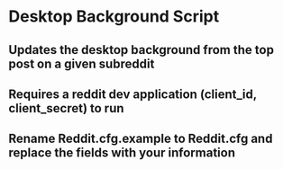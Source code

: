 # Desktop Background Script
## Updates the desktop background from the top post on a given subreddit
## Requires a reddit dev application (client_id, client_secret) to run
## Rename Reddit.cfg.example to Reddit.cfg and replace the fields with your information